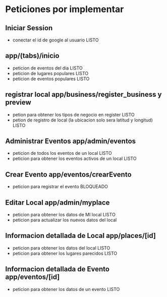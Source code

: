 # Peticiones por implementar

## Iniciar Session

- conectar el id de google al usuario   LISTO

## app/(tabs)/inicio

- peticion de eventos del dia       LISTO
- peticion de lugares populares       LISTO
- peticion de eventos populares       LISTO

## registrar local app/business/register_business y preview

- petion para obtener los tipos de negocio en register       LISTO  
- petion de registro de local (la ubicacion solo sera latitud y longitud)   LISTO

## Administrar Eventos app/admin/eventos

- peticion de todos los eventos de un local                   LISTO
- peticion para obtener los eventos activos de un local       LISTO

## Crear Evento app/eventos/crearEvento

- peticion para registrar el evento         BLOQUEADO

## Editar Local app/admin/myplace

- peticion para obtener los datos de MI local          LISTO       
- peticion para actualizar los nuevos datos del local

## Informacion detallada de Local app/places/[id]

- peticion para obtener los datos del local       LISTO 
- peticion para obtener los lugares parecidos       LISTO

## Informacion detallada de Evento app/eventos/[id]

- peticion para obtener los datos de un evento       LISTO

